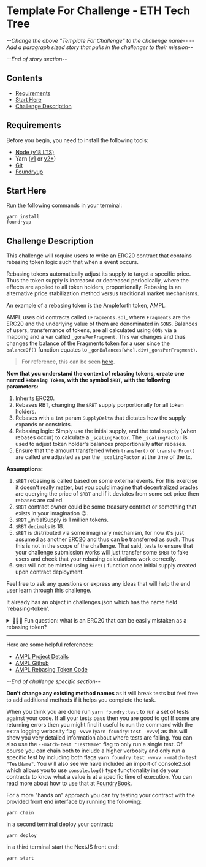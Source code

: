 # Template For Challenge - ETH Tech Tree
*--Change the above "Template For Challenge" to the challenge name--*
*--Add a paragraph sized story that pulls in the challenger to their mission--*


*--End of story section--*

## Contents
- [Requirements](#requirements)
- [Start Here](#start-here)
- [Challenge Description](#challenge-description)

## Requirements

Before you begin, you need to install the following tools:

- [Node (v18 LTS)](https://nodejs.org/en/download/)
- Yarn ([v1](https://classic.yarnpkg.com/en/docs/install/) or [v2+](https://yarnpkg.com/getting-started/install))
- [Git](https://git-scm.com/downloads)
- [Foundryup](https://book.getfoundry.sh/getting-started/installation)

## Start Here
Run the following commands in your terminal:
```
yarn install
foundryup
```

## Challenge Description

This challenge will require users to write an ERC20 contract that contains rebasing token logic such that when a event occurs. 

Rebasing tokens automatically adjust its supply to target a specific price. Thus the token supply is increased or decreased periodically, where the effects are applied to all token holders, proportionally. Rebasing is an alternative price stabilization method versus traditional market mechanisms.

An example of a rebasing token is the Ampleforth token, AMPL.

AMPL uses old contracts called `UFragments.sol`, where `Fragments` are the ERC20 and the underlying value of them are denominated in `GONS`. Balances of users, transferrance of tokens, are all calculated using `GONs` via a mapping and a var called `_gonsPerFragment`. This var changes and thus changes the balance of the Fragments token for a user since the `balanceOf()` function equates to `_gonBalances[who].div(_gonsPerFragment)`. 

> For reference, this can be seen [here](https://etherscan.deth.net/address/0xD46bA6D942050d489DBd938a2C909A5d5039A161).

**Now that you understand the context of rebasing tokens, create one named `Rebasing Token`, with the symbol `$RBT`, with the following parameters:**

1. Inherits ERC20.
2. Rebases RBT, changing the `$RBT` supply porportionally for all token holders.
3. Rebases with a `int` param `SupplyDelta` that dictates how the supply expands or constricts.
4. Rebasing logic: Simply use the initial supply, and the total supply (when rebases occur) to calculate a `_scalingFactor`. The `_scalingFactor` is used to adjust token holder's balances proportionally after rebases.
5. Ensure that the amount transferred when `transfer()` or `transferFrom()` are called are adjusted as per the `_scalingFactor` at the time of the tx.

**Assumptions:**

1. `$RBT` rebasing is called based on some external events. For this exercise it doesn't really matter, but you could imagine that decentralized oracles are querying the price of `$RBT` and if it deviates from some set price then rebases are called.
2. `$RBT` contract owner could be some treasury contract or something that exists in your imagination 😉.
3. `$RBT` _initialSupply is 1 million tokens.
4. `$RBT` `decimals` is 18.
5. `$RBT` is distributed via some imaginary mechanism, for now it's just assumed as another ERC20 and thus can be transferred as such. Thus this is not in the scope of the challenge. That said, tests to ensure that your challenge submission works will just transfer some `$RBT` to fake users and check that your rebasing calculations work correctly.
6. `$RBT` will not be minted using `mint()` function once initial supply created upon contract deployment.

Feel free to ask any questions or express any ideas that will help the end user learn through this challenge.

It already has an object in challenges.json which has the name field 'rebasing-token'.


<details markdown='1'><summary>👩🏽‍🏫 Fun question: what is an ERC20 that can be easily mistaken as a rebasing token? </summary>
Answer: An example of a token that exhibits traits that rhyme with rebasing, but is not rebasing, is stETH. stETH does not change its supply, instead its price increases as staking rewards accumulate. 
</details>

---
Here are some helpful references:
- [AMPL Project Details](https://docs.ampleforth.org/learn/about-the-ampleforth-protocol#:~:text=their%20FORTH%20tokens.-,How%20the%20Ampleforth%20Protocol%20Works,-The%20Ampleforth%20Protocol)
- [AMPL Github](https://github.com/ampleforth/ampleforth-contracts/tree/master)
- [AMPL Rebasing Token Code](https://etherscan.deth.net/address/0xD46bA6D942050d489DBd938a2C909A5d5039A161)

*--End of challenge specific section--*

**Don't change any existing method names** as it will break tests but feel free to add additional methods if it helps you complete the task.

When you think you are done run `yarn foundry:test` to run a set of tests against your code. If all your tests pass then you are good to go! If some are returning errors then you might find it useful to run the command with the extra logging verbosity flag `-vvvv` (`yarn foundry:test -vvvv`) as this will show you very detailed information about where tests are failing. You can also use the `--match-test "TestName"` flag to only run a single test. Of course you can chain both to include a higher verbosity and only run a specific test by including both flags `yarn foundry:test -vvvv --match-test "TestName"`. You will also see we have included an import of console2.sol which allows you to use `console.log()` type functionality inside your contracts to know what a value is at a specific time of execution. You can read more about how to use that at [FoundryBook](https://book.getfoundry.sh/reference/forge-std/console-log).

For a more "hands on" approach you can try testing your contract with the provided front end interface by running the following:
```
yarn chain
```
in a second terminal deploy your contract:
```
yarn deploy
```
in a third terminal start the NextJS front end:
```
yarn start
```